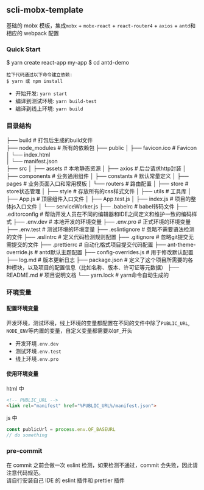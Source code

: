 ## scli-mobx-template

基础的 mobx 模板，集成`mobx` + `mobx-react` + `react-router4` + `axios` + `antd`和相应的 webpack 配置

### Quick Start

$ yarn create react-app my-app
$ cd antd-demo
```
拉下代码通过以下命令建立依赖:
$ yarn 或 npm install
```

* 开始开发: `yarn start`
* 编译到测试环境: `yarn build-test`
* 编译到线上环境: `yarn build`

### 目录结构
├── build                    # 打包后生成的build文件       
├── node_modules             # 所有的依赖包
├── public
│   ├── favicon.ico          # Favicon
│   └── index.html           
│   └── manifest.json        
├── src
│   ├── assets               # 本地静态资源
│   ├── axios                # 后台请求http封装
│   ├── components           # 业务通用组件
│   ├── constants            # 默认常量定义
│   ├── pages                # 业务页面入口和常用模板
│   └── routers              # 路由配置
│   ├── store                # store状态管理
│   ├── style                # 存放所有的css样式文件
│   ├── utils                # 工具库
│   ├── App.js               # 顶层组件入口文件
│   ├── App.test.js
│   ├── index.js             # 项目的整体js入口文件
│   └── serviceWorker.js
├── .babelrc                 # babel转码文件
├── .editorconfig            # 帮助开发人员在不同的编辑器和IDE之间定义和维护一致的编码样式
├── .env.dev                 # 本地开发的环境变量
├── .env.pro                 # 正式环境的环境变量
├── .env.test                # 测试环境的环境变量
├── .eslintignore            # 忽略不需要语法检测的文件
├── .eslintrc                # 定义代码检测规则配置
├── .gitignore               # 忽略git提交无需提交的文件
├── .prettierrc              # 自动化格式项目提交代码配置
├── ant-theme-override.js    # antd默认主题配置
├── config-overrides.js      # 用于修改默认配置
├── log.md                   # 版本更新日志
├── package.json             # 定义了这个项目所需要的各种模块，以及项目的配置信息（比如名称、版本、许可证等元数据）
├── README.md                # 项目说明文档
└── yarn.lock                # yarn命令自动生成的

### 环境变量

#### 配置环境变量

开发环境，测试环境，线上环境的变量都配置在不同的文件中除了`PUBLIC_URL`, `NODE_ENV`等内置的变量，自定义变量都需要以`QF_`开头

* 开发环境`.env.dev`
* 测试环境`.env.test`
* 线上环境`.env.pro`

#### 使用环境变量

html 中

```html
<!-- PUBLIC_URL -->
<link rel="manifest" href="%PUBLIC_URL%/manifest.json">
```

js 中

```javascript
const publicUrl = process.env.QF_BASEURL
// do something
```

### pre-commit

在 commit 之前会做一次 eslint 检测，如果检测不通过，commit 会失败，因此请注意代码规范。  
请自行安装自己 IDE 的 eslint 插件和 prettier 插件

